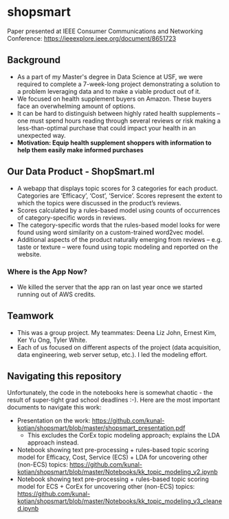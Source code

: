 # shopsmart
Paper presented at IEEE Consumer Communications and Networking Conference:
https://ieeexplore.ieee.org/document/8651723

## Background
-	As a part of my Master's degree in Data Science at USF, we were required to complete a 7-week-long project demonstrating a solution to a problem leveraging data and to make a viable product out of it.
-	We focused on health supplement buyers on Amazon.  These buyers face an overwhelming amount of options.
-	It can be hard to distinguish between highly rated health supplements – one must spend hours reading through several reviews or risk making a less-than-optimal purchase that could impact your health in an unexpected way.
- **Motivation: Equip health supplement shoppers with information to help them easily make informed purchases**

## Our Data Product - ShopSmart.ml
- A webapp that displays topic scores for 3 categories for each product.  Categories are ‘Efficacy’, ‘Cost’, ‘Service’. Scores represent the extent to which the topics were discussed in the product’s reviews.
- Scores calculated by a rules-based model using counts of occurrences of category-specific words in reviews.
- The category-specific words that the rules-based model looks for were found using word similarity on a custom-trained word2vec model.
- Additional aspects of the product naturally emerging from reviews – e.g. taste or texture – were found using topic modeling and reported on the website.

### Where is the App Now?
- We killed the server that the app ran on last year once we started running out of AWS credits.

## Teamwork
- This was a group project.  My teammates: Deena Liz John, Ernest Kim, Ker Yu Ong, Tyler White.
- Each of us focused on different aspects of the project (data acquisition, data engineering, web server setup, etc.).  I led the modeling effort.

## Navigating this repository
Unfortunately, the code in the notebooks here is somewhat chaotic - the result of super-tight grad school deadlines :-). Here are the most important documents to navigate this work:
- Presentation on the work:  https://github.com/kunal-kotian/shopsmart/blob/master/shopsmart_presentation.pdf
  - This excludes the CorEx topic modeling approach; explains the LDA approach instead.
- Notebook showing text pre-processing + rules-based topic scoring model for Efficacy, Cost, Service (ECS) + LDA for uncovering other (non-ECS) topics:  https://github.com/kunal-kotian/shopsmart/blob/master/Notebooks/kk_topic_modeling_v2.ipynb
- Notebook showing text pre-processing + rules-based topic scoring model for ECS + CorEx for uncovering other (non-ECS) topics: https://github.com/kunal-kotian/shopsmart/blob/master/Notebooks/kk_topic_modeling_v3_cleaned.ipynb
